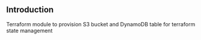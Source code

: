 ## Introduction
Terraform module to provision S3 bucket and DynamoDB table for terraform state management 

<!-- BEGIN_TF_DOCS -->
<!-- END_TF_DOCS -->
